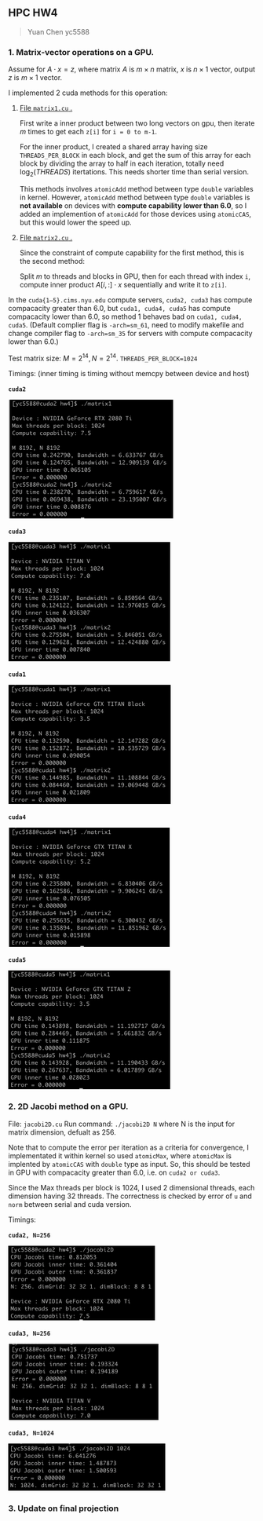 ## HPC HW4

> Yuan Chen yc5588

### 1. Matrix-vector operations on a GPU.

Assume for $A\cdot x=z$, where matrix $A$ is $m\times n$ matrix, $x$ is $n\times 1$ vector, output $z$ is $m\times 1$ vector.

I implemented 2 cuda methods for this operation:

1. <u>File `matrix1.cu` .</u>  

   First write a inner product between two long vectors on gpu, then iterate $m$ times to get each `z[i]` for `i = 0 to m-1`. 

   For the inner product, I created a shared array having size `THREADS_PER_BLOCK` in each block, and get the sum of this array for each block by dividing the array to half in each iteration, totally need $\log_2(THREADS)$ itertations. This needs shorter time than serial version.

   This methods involves `atomicAdd` method between type `double` variables in kernel. However, `atomicAdd` method between type `double` variables is **not available** on devices with **compute capability lower than 6.0**, so I added an implemention of `atomicAdd`  for those devices using `atomicCAS`, but this would lower the speed up.

2. <u>File `matrix2.cu` .</u>

   Since the constraint of compute capability for the first method, this is the second method:

   Split $m$ to threads and blocks in GPU, then for each thread with index `i`, compute inner product $A[i,:]\cdot x$ sequentially and write it to `z[i]`.

In the `cuda{1–5}.cims.nyu.edu` compute servers, `cuda2, cuda3` has compute compacacity greater than 6.0, but `cuda1, cuda4, cuda5` has compute compacacity lower than 6.0, so method 1 behaves bad on `cuda1, cuda4, cuda5`. (Default complier flag is `-arch=sm_61`, need to modify makefile and change compiler flag to `-arch=sm_35` for servers with compute compacacity lower than 6.0.)

Test matrix size: $M=2^{14},N=2^{14}$. `THREADS_PER_BLOCK=1024`

Timings: (inner timing is timing without memcpy between device and host)

**`cuda2`**

<img src="./figs/cuda2.png" alt="cuda2" style="zoom:50%;" />

**`cuda3`** 

<img src="./figs/cuda3.png" alt="cuda3" style="zoom:50%;" />

**`cuda1`** 

<img src="./figs/cuda1.png" alt="cuda1" style="zoom:50%;" />

**`cuda4`** 

<img src="./figs/cuda4.png" alt="cuda4" style="zoom:50%;" />

**`cuda5`** 

<img src="./figs/cuda5.png" alt="cuda5" style="zoom:50%;" />

### 2. 2D Jacobi method on a GPU. 

File: `jacobi2D.cu` Run command: `./jacobi2D N` where N is the input for matrix dimension, defualt as 256.

Note that to compute the error per iteration as a criteria for convergence, I implementated it within kernel so used `atomicMax`, where `atomicMax` is implented by `atomicCAS` with `double` type as input. So, this should be tested in GPU with compacacity greater than 6.0, i.e. on `cuda2 or cuda3`.

Since the Max threads per block is 1024, I used 2 dimensional threads, each dimension having 32 threads. The correctness is checked by error of `u` and `norm` between serial and cuda version.

Timings:

**`cuda2, N=256`**

<img src="./figs/jacobi2.png" alt="jacobi2" style="zoom:50%;" />

**`cuda3, N=256`**

<img src="./figs/jacobi3.png" alt="jacobi3" style="zoom:50%;" />

**`cuda3, N=1024`**

<img src="./figs/jacobi3_1024.png" alt="jacobi3_1024" style="zoom:50%;" />

### 3. Update on final projection

